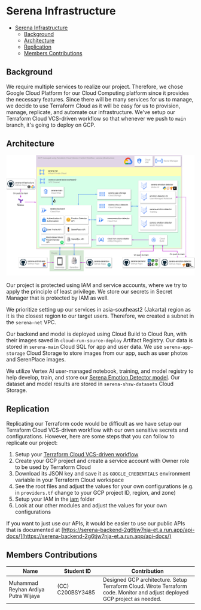# Serena Infrastructure

- [Serena Infrastructure](#serena-infrastructure)
  - [Background](#background)
  - [Architecture](#architecture)
  - [Replication](#replication)
  - [Members Contributions](#members-contributions)

## Background

We require multiple services to realize our project. Therefore, we chose Google Cloud Platform for our Cloud Computing platform since it provides the necessary features.
Since there will be many services for us to manage, we decide to use Terraform Cloud as it will be easy for us to provision, manage, replicate, and automate our infrastructure.
We've setup our Terraform Cloud VCS-driven workflow so that whenever we push to `main` branch, it's going to deploy on GCP.

## Architecture

![Serena Architecture diagram](architecture-diagram/serena-architecture.png)

Our project is protected using IAM and service accounts, where we try to apply the principle of least privilege.
We store our secrets in Secret Manager that is protected by IAM as well.

We prioritize setting up our services in asia-southeast2 (Jakarta) region as it is the closest region to our target users. Therefore, we created a subnet in the `serena-net` VPC.

Our backend and model is deployed using Cloud Build to Cloud Run, with their images saved in `cloud-run-source-deploy` Artifact Registry. Our data is stored in `serena-main` Cloud SQL for app and user data.
We use `serena-app-storage` Cloud Storage to store images from our app, such as user photos and SerenPlace images.

We utilize Vertex AI user-managed notebook, training, and model registry to help develop, train, and store our [Serena Emotion Detector model](https://github.com/Serena-Smart-Home-Smart-Wellbeing/serena-emotion-detector). Our dataset and model results are stored in `serena-shsw-datasets` Cloud Storage.

## Replication

Replicating our Terraform code would be difficult as we have setup our Terraform Cloud VCS-driven workflow with our own sensitive secrets and configurations.
However, here are some steps that you can follow to replicate our project:

1. Setup your [Terraform Cloud VCS-driven workflow](https://www.google.com/url?sa=t&rct=j&q=&esrc=s&source=web&cd=&cad=rja&uact=8&ved=2ahUKEwjutNDf3qCDAxXQg2MGHbJKCVIQFnoECA8QAQ&url=https%3A%2F%2Fdeveloper.hashicorp.com%2Fterraform%2Ftutorials%2Fcloud-get-started%2Fcloud-vcs-change&usg=AOvVaw17FiA00kFb3_wx55tloPQx&opi=89978449)
2. Create your GCP project and create a service account with Owner role to be used by Terraform Cloud
3. Download its JSON key and save it as `GOOGLE_CREDENTIALS` environment variable in your Terraform Cloud workspace
4. See the root files and adjust the values for your own configurations (e.g. in `providers.tf` change to your GCP project ID, region, and zone)
5. Setup your IAM in the [iam](./modules/iam) folder
6. Look at our other modules and adjust the values for your own configurations

If you want to just use our APIs, it would be easier to use our public APIs that is documented at [https://serena-backend-2g6tjw7nja-et.a.run.app/api-docs/](https://serena-backend-2g6tjw7nja-et.a.run.app/api-docs/)

## Members Contributions

| Name                                | Student ID       | Contribution                                                                                                               |
| ----------------------------------- | ---------------- | -------------------------------------------------------------------------------------------------------------------------- |
| Muhammad Reyhan Ardiya Putra Wijaya | (CC) C200BSY3485 | Designed GCP architecture. Setup Terraform Cloud. Wrote Terraform code. Monitor and adjust deployed GCP project as needed. |
